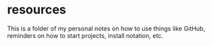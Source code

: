 # resources
This is a folder of my personal notes on how to use things like GitHub, reminders on how to start projects, install notation, etc.